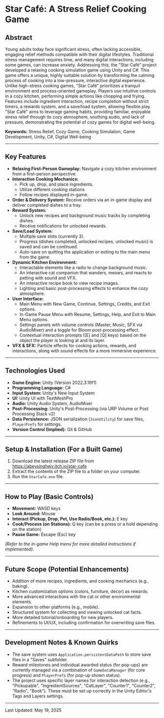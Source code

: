 # Star Café: A Stress Relief Cooking Game


## Abstract

Young adults today face significant stress, often lacking accessible, engaging relief methods compatible with their digital lifestyles. Traditional stress management requires time, and many digital interactions, including some games, can increase anxiety. Addressing this, the "Star Café" project developed a relaxing cooking simulation game using Unity and C#. This game offers a unique, highly suitable solution by transforming the calming process of cooking into a low-pressure, interactive digital experience. Unlike high-stress cooking games, "Star Café" prioritizes a tranquil environment and process-oriented gameplay. Players use intuitive controls in a cozy kitchen, performing simple actions like chopping and frying. Features include ingredient interaction, recipe completion without strict timers, a rewards system, and a save/load system, allowing flexible play. "Star Café" aims to leverage gaming habits, providing familiar, enjoyable stress relief through its cozy atmosphere, soothing audio, and lack of pressure, demonstrating the potential of cozy games for digital well-being.

**Keywords:** Stress Relief, Cozy Game, Cooking Simulation, Game Development, Unity, C#, Digital Well-being

---

## Key Features

* **Relaxing First-Person Gameplay:** Navigate a cozy kitchen environment from a first-person perspective.
* **Interactive Cooking Mechanics:**
    * Pick up, drop, and place ingredients.
    * Utilize different cooking stations 
    * Follow recipes displayed in-game.
* **Order & Delivery System:** Receive orders via an in-game display and deliver completed dishes to a tray.
* **Reward System:**
    * Unlock new recipes and background music tracks by completing dishes.
    * Receive notifications for unlocked rewards.
* **Save/Load System:**
    * Multiple save slots (currently 3).
    * Progress (dishes completed, unlocked recipes, unlocked music) is saved and can be continued.
    * Auto-save on quitting the application or exiting to the main menu from the game.
* **Dynamic Kitchen Environment:**
    * Interactable elements like a radio to change background music.
    * An interactive cat companion that wanders, meows, and reacts to petting with sound and VFX.
    * An interactive recipe book to view recipe images.
    * Lighting and basic post-processing effects to enhance the cozy atmosphere.
* **User Interface:**
    * Main Menu with New Game, Continue, Settings, Credits, and Exit options.
    * In-Game Pause Menu with Resume, Settings, Help, and Exit to Main Menu options.
    * Settings panels with volume controls (Master, Music, SFX via AudioMixer) and a toggle for Bloom post-processing effect.
    * Contextual interaction prompts ([E] and [Q] keys) based on the object the player is looking at and its layer.
* **VFX & SFX:** Particle effects for cooking actions, rewards, and interactions, along with sound effects for a more immersive experience.

---

## Technologies Used

* **Game Engine:** Unity (Version 2022.3.19f1) 
* **Programming Language:** C#
* **Input System:** Unity's New Input System
* **UI:** Unity UI with TextMeshPro
* **Audio:** Unity Audio System, AudioMixer
* **Post-Processing:** Unity's Post-Processing (via URP Volume or Post Processing Stack v2)
* **Data Persistence:** JSON serialization (`JsonUtility`) for save files, `PlayerPrefs` for settings.
* **Version Control (Implied):** Git & GitHub

---

## Setup & Installation (For a Built Game)

1.  Download the latest release ZIP file from https://abeysinghejv.itch.io/star-cafe 
2.  Extract the contents of the ZIP file to a folder on your computer.
3.  Run the `StarCafe.exe` file.


---

## How to Play (Basic Controls)

* **Movement:** WASD keys
* **Look Around:** Mouse
* **Interact (Pickup, Drop, Pet, Use Radio/Book, etc.):** E key
* **Cook/Process (on Stations):** Q key (can be a press or a hold depending on the station)
* **Pause Game:** Escape (Esc) key

*(Refer to the in-game Help menu for more detailed instructions if implemented).*

---

## Future Scope (Potential Enhancements)

* Addition of more recipes, ingredients, and cooking mechanics (e.g., baking).
* Kitchen customization options (colors, furniture, decor) as rewards.
* More advanced interactions with the cat or other environmental elements.
* Expansion to other platforms (e.g., mobile).
* Structured system for collecting and viewing unlocked cat facts.
* More detailed tutorial/onboarding for new players.
* Refinements to UI/UX, including confirmation for overwriting save files.

---

## Development Notes & Known Quirks

* The save system uses `Application.persistentDataPath` to store save files in a "Saves" subfolder.
* Reward milestones and individual awarded status (for pop-ups) are currently managed via a combination of `GameDataManager` (for core progress) and `PlayerPrefs` (for pop-up shown status).
* The project uses specific layer names for interaction detection (e.g., "Pickupable", "IngredientSources", "CatLayer", "Counter1", "Counter2", "Radio", "Book"). These must be set up correctly in the Unity Editor's Tags and Layers settings.

---

Last Updated: May 19, 2025
